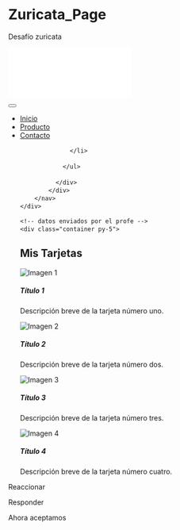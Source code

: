 # Zuricata_Page
Desafío zuricata
<div class="container">
        <nav class="navbar-expand-lg bgcolor">
            <div class="navbar navbar-expand-lg bgcolor">
                <img src="assets/img/logo.png" alt="Descripción del logo" height="100" class="d-inline-block">
            <div class="container-fluid">
              <a class="navbar-brand" href="#"></a>
              <button class="navbar-toggler" type="button" data-bs-toggle="collapse" data-bs-target="#navbarSupportedContent" aria-controls="navbarSupportedContent" aria-expanded="false" aria-label="Toggle navigation">
                <span class="navbar-toggler-icon"></span>
              </button>
              <div class="collapse navbar-collapse" id="navbarSupportedContent">
                <ul class="navbar-nav me-auto mb-2 mb-lg-0">
                  <li class="nav-item">
                    <a class="nav-link active" aria-current="page" href="#">Inicio</a>
                  </li>
                  <li class="nav-item">
                    <a class="nav-link" href="#">Producto</a>
                  </li>
                  <li class="nav-item dropdown">
                    <a class="nav-link dropdown-toggle" href="#" role="button" data-bs-toggle="dropdown" aria-expanded="false">
                      Contacto
                    </a>
                 
                  </li>
                  
                </ul>
                
              </div>
            </div>
        </nav>
    </div>
    
        
       
</body>
</html>

<link href="https://cdn.jsdelivr.net/npm/bootstrap@5.3.5/dist/css/bootstrap.min.css" rel="stylesheet" integrity="sha384-SgOJa3DmI69IUzQ2PVdRZhwQ+dy64/BUtbMJw1MZ8t5HZApcHrRKUc4W0kG879m7" crossorigin="anonymous">
    <script src="https://cdn.jsdelivr.net/npm/bootstrap@5.3.5/dist/js/bootstrap.bundle.min.js" integrity="sha384-k6d4wzSIapyDyv1kpU366/PK5hCdSbCRGRCMv+eplOQJWyd1fbcAu9OCUj5zNLiq" crossorigin="anonymous"></script>
    <link rel="stylesheet" href="assets/css/styles.css">

    <!-- datos enviados por el profe -->
    <div class="container py-5">
  <h2 class="mb-4 text-center">Mis Tarjetas</h2>
  <div class="row gx-4 gy-4">
   <!-- Card 1 -->
   <div class="col-12 col-md-6 col-xl-3">
    <div class="card h-100">
     <img src="https://via.placeholder.com/300x200" class="card-img-top" alt="Imagen 1">
     <div class="card-body">
      <h5 class="card-title">Título 1</h5>
      <p class="card-text">Descripción breve de la tarjeta número uno.</p>
     </div>
    </div>
   </div>
   <!-- Card 2 -->
   <div class="col-12 col-md-6 col-xl-3">
    <div class="card h-100">
     <img src="https://via.placeholder.com/300x200" class="card-img-top" alt="Imagen 2">
     <div class="card-body">
      <h5 class="card-title">Título 2</h5>
      <p class="card-text">Descripción breve de la tarjeta número dos.</p>
     </div>
    </div>
   </div>
   <!-- Card 3 -->
   <div class="col-12 col-md-6 col-xl-3">
    <div class="card h-100">
     <img src="https://via.placeholder.com/300x200" class="card-img-top" alt="Imagen 3">
     <div class="card-body">
      <h5 class="card-title">Título 3</h5>
      <p class="card-text">Descripción breve de la tarjeta número tres.</p>
     </div>
    </div>
   </div>
   <!-- Card 4 -->
   <div class="col-12 col-md-6 col-xl-3">
    <div class="card h-100">
     <img src="https://via.placeholder.com/300x200" class="card-img-top" alt="Imagen 4">
     <div class="card-body">
      <h5 class="card-title">Título 4</h5>
      <p class="card-text">Descripción breve de la tarjeta número cuatro.</p>
     </div>
    </div>
   </div>
  </div>
 </div>

Reaccionar

Responder

   <p>Ahora aceptamos</p>
    <p class="icono"><i class="fa-brands fa-cc-visa"></i></p>
    <p class="icono"><i class="fa-brands fa-cc-mastercard"></i></p>
    <p class="icono"><i class="fa-brands fa-cc-amex"></i></p>
    <p class="icono"><i class="fa-brands fa-cc-diners-club"></i></p>
    <p class="icono"><i class="fa-brands fa-cc-paypal"></i></p>
    <p class="icono"><i class="fa-brands fa-cc-discover"></i></p>





